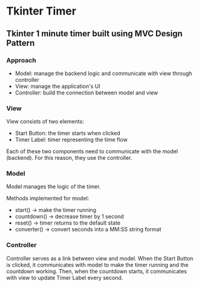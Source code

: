 # Tkinter Timer 

## Tkinter 1 minute timer built using MVC Design Pattern

### Approach

- Model: manage the backend logic and communicate with view through controller
- View: manage the application's UI
- Controller: build the connection between model and view

### View

View consists of two elements:

- Start Button: the timer starts when clicked
- Timer Label: timer representing the time flow

Each of these two components need to communicate with the model (backend). For this reason, they use the controller.

### Model

Model manages the logic of the timer. 

Methods implemented for model:

- start() -> make the timer running
- countdown() -> decrease timer by 1 second
- reset() -> timer returns to the default state
- converter() -> convert seconds into a MM:SS string format

### Controller

Controller serves as a link between view and model. 
When the Start Button is clicked, it communicates with model to make the timer running and the countdown working. Then, when the countdown starts, it communicates with view to update Timer Label every second.